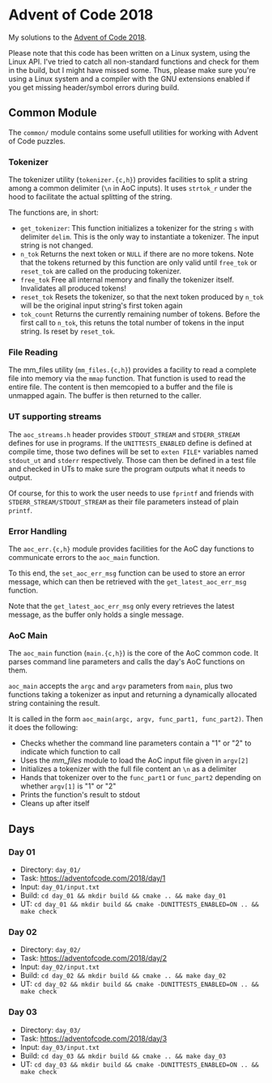 # Advent of Code 2018 #

My solutions to the [Advent of Code 2018](https://adventofcode.com/2018).

Please note that this code has been written on a Linux system, using
the Linux API. I've tried to catch all non-standard functions and check
for them in the build, but I might have missed some.
Thus, please make sure you're using a Linux system and a compiler with the
GNU extensions enabled if you get missing header/symbol errors during build.

## Common Module ##

The `common/` module contains some usefull utilities for working with
Advent of Code puzzles.

### Tokenizer ###

The tokenizer utility (`tokenizer.{c,h}`) provides facilities to split
a string among a common delimiter (`\n` in AoC inputs). It uses `strtok_r`
under the hood to facilitate the actual splitting of the string.

The functions are, in short:

  * `get_tokenizer`: This function initializes a tokenizer for the string `s`
  with delimiter `delim`. This is the only way to instantiate a tokenizer.
  The input string is not changed.
  * `n_tok` Returns the next token or `NULL` if there are no more tokens. Note
  that the tokens returned by this function are only valid until `free_tok` or
  `reset_tok` are called on the producing tokenizer.
  * `free_tok` Free all internal memory and finally the tokenizer itself.
  Invalidates all produced tokens!
  * `reset_tok` Resets the tokenizer, so that the next token produced by
  `n_tok` will be the original input string's first token again
  * `tok_count` Returns the currently remaining number of tokens. Before the
  first call to `n_tok`, this retuns the total number of tokens in the input
  string. Is reset by `reset_tok`.
  
### File Reading ###

The mm_files utility (`mm_files.{c,h}`) provides a facility to read a complete
file into memory via the `mmap` function. That function is used to read the
entire file. The content is then memcopied to a buffer and the file is
unmapped again. The buffer is then returned to the caller.

### UT supporting streams ###

The `aoc_streams.h` header provides `STDOUT_STREAM` and `STDERR_STREAM` defines for
use in programs. If the `UNITTESTS_ENABLED` define is defined at compile time,
those two defines will be set to `exten FILE*` variables named `stdout_ut` and 
`stderr` respectively. Those can then be defined in a test file and checked in UTs
to make sure the program outputs what it needs to output.

Of course, for this to work the user needs to use `fprintf` and friends with `STDERR_STREAM/STDOUT_STREAM` as their file parameters instead of plain `printf`.

### Error Handling ###

The `aoc_err.{c,h}` module provides facilities for the AoC day functions to 
communicate errors to the `aoc_main` function.

To this end, the `set_aoc_err_msg` function can be used to store an error message,
which can then be retrieved with the `get_latest_aoc_err_msg` function.

Note that the `get_latest_aoc_err_msg` only every retrieves the latest message,
as the buffer only holds a single message.

### AoC Main ###

The `aoc_main` function (`main.{c,h}`) is the core of the AoC common code. It
parses command line parameters and calls the day's AoC functions on them.

`aoc_main` accepts the `argc` and `argv` parameters from `main`, plus two
functions taking a tokenizer as input and returning a dynamically allocated
string containing the result.

It is called in the form `aoc_main(argc, argv, func_part1, func_part2)`. Then it does the following:
  * Checks whether the command line parameters contain a "1" or "2" to indicate
  which function to call
  * Uses the *mm_files*  module to load the AoC input file given in `argv[2]`
  * Initializes a tokenizer with the full file content an `\n` as a delimiter
  * Hands that tokenizer over to the `func_part1` or `func_part2` depending
  on whether `argv[1]` is "1" or "2"
  * Prints the function's result to stdout
  * Cleans up after itself

## Days ##

### Day 01 ###

  * Directory: `day_01/`
  * Task: https://adventofcode.com/2018/day/1
  * Input: `day_01/input.txt`
  * Build: `cd day_01 && mkdir build && cmake .. && make day_01`
  * UT: `cd day_01 && mkdir build && cmake -DUNITTESTS_ENABLED=ON .. && make check`

### Day 02 ###

  * Directory: `day_02/`
  * Task: https://adventofcode.com/2018/day/2
  * Input: `day_02/input.txt`
  * Build: `cd day_02 && mkdir build && cmake .. && make day_02`
  * UT: `cd day_02 && mkdir build && cmake -DUNITTESTS_ENABLED=ON .. && make check`

### Day 03 ###

  * Directory: `day_03/`
  * Task: https://adventofcode.com/2018/day/3
  * Input: `day_03/input.txt`
  * Build: `cd day_03 && mkdir build && cmake .. && make day_03`
  * UT: `cd day_03 && mkdir build && cmake -DUNITTESTS_ENABLED=ON .. && make check`

